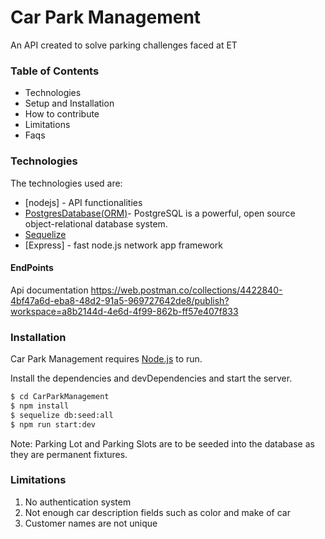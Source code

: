# Car Park Management


An API created to solve parking challenges faced at ET


### Table of Contents
  - Technologies
  - Setup and Installation
  - How to contribute
  - Limitations
  - Faqs
  

### Technologies 
The technologies used are:

* [nodejs] - API functionalities
* [PostgresDatabase(ORM)](https://www.postgresql.org/)- PostgreSQL is a powerful, open source object-relational database system. 
* [Sequelize](http://docs.sequelizejs.com/) 
* [Express] - fast node.js network app framework

 
#### EndPoints
Api documentation
https://web.postman.co/collections/4422840-4bf47a6d-eba8-48d2-91a5-969727642de8/publish?workspace=a8b2144d-4e6d-4f99-862b-ff57e407f833

### Installation

Car Park Management requires [Node.js](https://nodejs.org/) to run.

Install the dependencies and devDependencies and start the server.

```sh
$ cd CarParkManagement
$ npm install 
$ sequelize db:seed:all
$ npm run start:dev
```
Note: Parking Lot and Parking Slots are to be seeded into the database as they are permanent fixtures. 

### Limitations
1. No authentication system
2. Not enough car description fields such as color and make of car
3. Customer names are not unique




